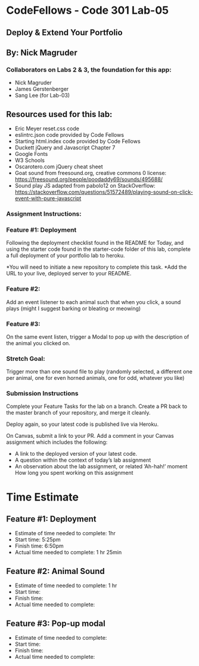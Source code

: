 # CodeFellows - Code 301 Lab-05
## Deploy & Extend Your Portfolio
## By: Nick Magruder

### Collaborators on Labs 2 & 3, the foundation for this app:
* Nick Magruder
* James Gerstenberger
* Sang Lee (for Lab-03)

## Resources used for this lab: 
* Eric Meyer reset.css code
* eslintrc.json code provided by Code Fellows
* Starting html.index code provided by Code Fellows
* Duckett jQuery and Javascript Chapter 7
* Google Fonts
* W3 Schools
* Oscarotero.com jQuery cheat sheet
* Goat sound from freesound.org, creative commons 0 license: https://freesound.org/people/poodaddy69/sounds/495688/
* Sound play JS adapted from pabolo12 on StackOverflow: https://stackoverflow.com/questions/51572489/playing-sound-on-click-event-with-pure-javascript

### Assignment Instructions:

### Feature #1: Deployment
Following the deployment checklist found in the README for Today, and using the starter code found in the starter-code folder of this lab, complete a full deployment of your portfolio lab to heroku.

*You will need to initiate a new repository to complete this task.
*Add the URL to your live, deployed server to your README.

### Feature #2:
Add an event listener to each animal  such that when you click, a sound plays (might I suggest barking or bleating or meowing)

### Feature #3:
On the same event listen, trigger a Modal to pop up with the description of the animal you clicked on.

### Stretch Goal: 
Trigger more than one sound file to play (randomly selected, a different one per animal, one for even horned animals, one for odd, whatever you like)

### Submission Instructions
Complete your Feature Tasks for the lab on a branch.
Create a PR back to the master branch of your repository, and merge it cleanly.

Deploy again, so your latest code is published live via Heroku.

On Canvas, submit a link to your PR. Add a comment in your Canvas assignment which includes the following:

* A link to the deployed version of your latest code.
* A question within the context of today’s lab assignment
* An observation about the lab assignment, or related ‘Ah-hah!’ moment
How long you spent working on this assignment


# Time Estimate
## Feature #1: Deployment
* Estimate of time needed to complete: 1hr
* Start time: 5:25pm
* Finish time: 6:50pm
* Actual time needed to complete: 1 hr 25min

## Feature #2: Animal Sound
* Estimate of time needed to complete: 1 hr
* Start time: 
* Finish time: 
* Actual time needed to complete:

## Feature #3: Pop-up modal
* Estimate of time needed to complete: 
* Start time: 
* Finish time: 
* Actual time needed to complete: